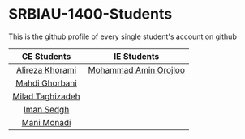 # SRBIAU-1400-Students
This is the github profile of every single student's account on github 

| CE Students | IE Students |
|  :---: |  :---:  |
| [Alireza Khorami](https://github.com/khoramism/) | [Mohammad Amin Orojloo](https://github.com/maorojloo/) |
| [Mahdi Ghorbani](https://github.com/MahdiGhorbaniMQ/) |
| [Milad Taghizadeh](https://github.com/miladtaghizadeh1382/) |
| [Iman Sedgh](https://github.com/iman-sedgh/) |
| [Mani Monadi](https://github.com/lord8213) |
